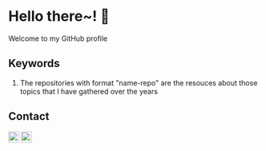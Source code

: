 # Hello there~! 👋
Welcome to my GitHub profile

## Keywords 
1. The repositories with format "name-repo" are the resouces about those topics that I have gathered over the years
## Contact
[<img align="left" alt="KanJitpakdi | LinkedIn" width="22px" src="https://cdn.jsdelivr.net/npm/simple-icons@v3/icons/linkedin.svg" />][linkedin]
[<img align="left" alt="ryukan_jit | Instagram" width="22px" src="https://cdn.jsdelivr.net/npm/simple-icons@v3/icons/instagram.svg" />][instagram]


[instagram]: https://www.instagram.com/ryukan_jit/
[linkedin]: https://www.linkedin.com/in/kanjitpakdi
